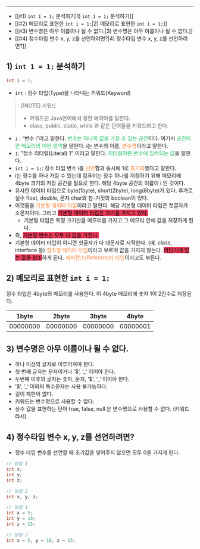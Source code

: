 ----

- [[#1) `int 1 = 1;` 분석하기|1) `int 1 = 1;` 분석하기]]
- [[#2) 메모리로 표현한 `int i = 1;`|2) 메모리로 표현한 `int i = 1;`]]
- [[#3) 변수명은 아무 이름이나 될 수 없다.|3) 변수명은 아무 이름이나 될 수 없다.]]
- [[#4) 정수타입 변수 x, y, z를 선언하려면?|4) 정수타입 변수 x, y, z를 선언하려면?]]


## 1) `int 1 = 1;` 분석하기
```java
int i = 1;
```
- `int` : 정수 타입(Type)을 나타내는 키워드(Keyword)

> [!NOTE] 키워드
> - 키워드란 Java언어에서 정한 예약어를 말한다.
> - class, public, static, while 과 같은 단어들을 키워드라고 한다.

- `i` : “변수 i”라고 말한다. <span style='color:#20bf6b'>변수는 하나의 값을 가질 수 있는 공간</span>이다. 여기서 <span style='color:#20bf6b'>공간이란 메모리의 어떤 영역</span>을 말한다. i는 변수의 이름, <span style='color:#fa8231'>변수명</span>이라고 말한다.
- `1`: "정수 리터럴(Literal) 1" 이라고 말한다. <span style='color:#20bf6b'>리터럴이란 변수에 입력되는 값</span>을 말한다.
- `int i = 1;`: 정수 타입 변수 i를 <span style='color:#fa8231'>선언</span>함과 동시에 1로 <span style='color:#fa8231'>초기화</span>했다고 말한다.
- i는 정수를 하나 가질 수 있는데 컴퓨터는 정수 하나를 저장하기 위해 메모리에 4byte 크기의 저장 공간을 필요로 한다. 해당 4byte 공간의 이름이 i 인 것이다.
- 유사한 데이터 타입으로 byte(1byte), short(2byte), long(8byte)가 있다. 추가로 실수 float, double, 문자 char와 참-거짓의 boolean이 있다.
- 이것들을 <span style='color:#fa8231'>기본형 데이터 타입</span>이라고 말한다. 해당 기본형 데이터 타입은 첫글자가 소문자이다. 그리고 <mark style="background: #eb3b5a">기본형 데이터 타입은 크기를 가지고 있다.</mark>
    - 기본형 타입은 특정 크기만큼 메모리를 가지고 그 메모리 안에 값을 저장하게 된다.
- 즉, <mark style="background: #eb3b5a">기본형 변수는 모두 다 값을 가진다.</mark>
- 기본형 데이터 타입이 아니면 첫글자가 다 대문자로 시작한다. (예. class, interface 등) <span style='color:#fa8231'>참조형 데이터 타입</span>이라고 부르며 값을 가지지 않는다. <mark style="background: #eb3b5a">어딘가에 있는 값을 참조</mark>하게 된다. <span style='color:#fa8231'>레퍼런스(Reference) 타입</span>이라고도 부른다.

## 2) 메모리로 표현한 `int i = 1;`
정수 타입은 4byte의 메모리를 사용한다. 이 4byte 메모리에 숫자 1이 2진수로 저장된다.

|1byte|2byte|3byte|4byte|
|---|---|---|---|
|00000000|00000000|00000000|00000001|

## 3) 변수명은 아무 이름이나 될 수 없다.
- 하나 이상의 글자로 이루어져야 한다.
- 첫 번째 글자는 문자이거나 ‘$‘, ’\_‘ 이어야 한다.
- 두번째 이후의 글자는 숫자, 문자, ’$‘, ’\_‘ 이어야 한다.
- ’$‘, ’\_‘ 이외의 특수문자는 사용 불가능하다.
- 길이 제한이 없다.
- 키워드는 변수명으로 사용할 수 없다.
- 상수 값을 표현하는 단어 true, false, null 은 변수명으로 사용할 수 없다. (키워드라서)

## 4) 정수타입 변수 x, y, z를 선언하려면?
- 정수 타입 변수를 선언할 때 초기값을 넣어주지 않으면 모두 0을 가지게 된다.

```java
// 방법 1
int x;
int y;
int z;

// 방법 2
int x, y, z;
```

```java
// 방법 1
int x = 5;
int y = 10;
int z = 15;

// 방법 2
int x = 5, y = 10, z = 15;
```